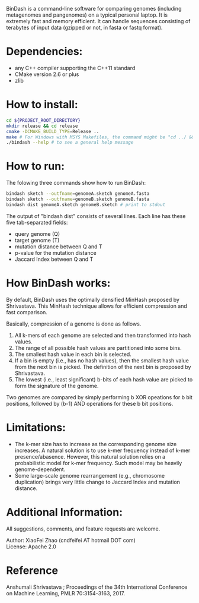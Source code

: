 
BinDash is a command-line software for comparing genomes (including metagenomes and pangenomes) on a typical personal laptop. 
It is extremely fast and memory efficient.
It can handle sequences consisting of terabytes of input data (gzipped or not, in fasta or fastq format). 

# Dependencies:

 - any C++ compiler supporting the C++11 standard
 - CMake version 2.6 or plus
 - zlib 
 
# How to install:
```sh
cd ${PROJECT_ROOT_DIRECTORY}  
mkdir release && cd release
cmake -DCMAKE_BUILD_TYPE=Release ..  
make # For Windows with MSYS Makefiles, the command might be "cd ../ && make" because out-of-source build may or may not be supported on this platform. 
./bindash --help # to see a general help message   
```
# How to run:

The folowing three commands show how to run BinDash:
```sh
bindash sketch --outfname=genomeA.sketch genomeA.fasta
bindash sketch --outfname=genomeB.sketch genomeB.fasta
bindash dist genomeA.sketch genomeB.sketch # print to stdout
```

The output of "bindash dist" consists of several lines. 
Each line has these five tab-separated fields: 
 - query genome (Q)
 - target genome (T) 
 - mutation distance between Q and T
 - p-value for the mutation distance
 - Jaccard Index between Q and T

# How BinDash works:

By default, BinDash uses the optimally densified MinHash proposed by Shrivastava. This MinHash technique allows for efficient compression and fast comparison. 

Basically, compression of a genome is done as follows.
 1. All k-mers of each genome are selected and then transformed into hash values.
 2. The range of all possible hash values are partitioned into some bins.
 3. The smallest hash value in each bin is selected.
 4. If a bin is empty (i.e., has no hash values), then the smallest hash value from the next bin is picked. The definition of the next bin is proposed by Shrivastava.
 5. The lowest (i.e., least significant) b-bits of each hash value are picked to form the signature of the genome.

Two genomes are compared by simply performing b XOR opeations for b bit positions, followed by (b-1) AND operations for these b bit positions. 

# Limitations:

- The k-mer size has to increase as the corresponding genome size increases. A natural solution is to use k-mer frequency instead of k-mer presence/abasence. However, this natural solution relies on a probabilistic model for k-mer frequency. Such model may be heavily genome-dependent.
- Some large-scale genome rearrangement (e.g., chromosome duplication) brings very little change to Jaccard Index and mutation distance. 

# Additional Information:

All suggestions, comments, and feature requests are welcome.

Author: XiaoFei Zhao (cndfeifei AT hotmail DOT com)  
License: Apache 2.0

# Reference

Anshumali Shrivastava ; Proceedings of the 34th International Conference on Machine Learning, PMLR 70:3154-3163, 2017.

